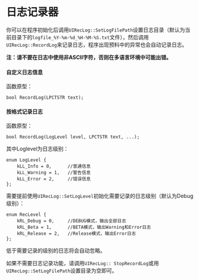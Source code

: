 # 日志记录器
你可以在程序初始化后调用`UIRecLog::SetLogFilePath`设置日志目录（默认为当前目录下的`logfile_%Y-%m-%d_%H-%M-%S.txt`文件），然后调用`UIRecLog::RecordLog`来记录日志，程序出现预料中的异常也会自动记录日志。

**注：请不要在日志中使用非ASCII字符，否则在多语言环境中可能出错。**

#### 自定义日志信息
函数原型：
```
bool RecordLog(LPCTSTR text);
```
#### 按格式记录日志
函数原型：
```
bool RecordLog(LogLevel level, LPCTSTR text, ...);
```
其中Loglevel为日志级别：
```
enum LogLevel {
	kLL_Info = 0,      //普通信息
	kLL_Warning = 1,   //警告信息
	kLL_Error = 2,     //错误信息
};
```
需要提前使用`UIRecLog::SetLogLevel`初始化需要记录的日志级别（默认为Debug级别）：
```
enum RecLevel {
	kRL_Debug = 0,     //DEBUG模式，输出全部日志
	kRL_Beta = 1,      //BETA模式，输出Warning和Error日志
	kRL_Release = 2,   //Release模式，输出Error日志
};
```
低于需要记录的级别的日志将会自动忽略。  

如果不需要日志记录功能，请调用`UIRecLog:: StopRecordLog`或用`UIRecLog::SetLogFilePath`设置目录为空即可。